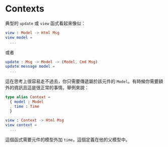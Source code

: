 # Contexts

典型的 `update` 或 `view` 函式看起來像似：

```elm
view : Model -> Html Msg
view model =
  ...
```

或者

```elm
update : Msg -> Model -> (Model, Cmd Msg)
update message model =
  ...
```

這在思考上很容易走不過去，你只需要傳遞屬於該元件的 `Model`。有時候你需要額外的資訊且這是很正常的事情。舉例來說：

```elm
type alias Context =
  { model : Model
  , time : Time
  }

view : Context -> Html Msg
view context =
  ...
```

這個函式需要元件的模型外加 `time`，這個定義在他的父模型中。
